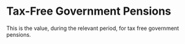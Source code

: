 # Tax-Free Government Pensions
This is the value, during the relevant period, for tax free government pensions.